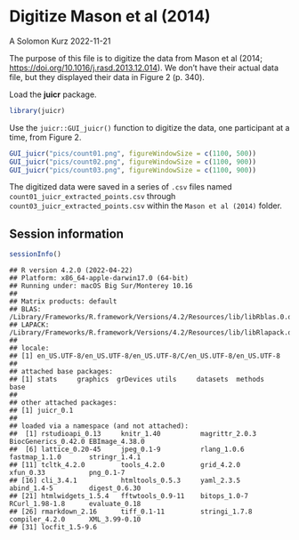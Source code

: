 Digitize Mason et al (2014)
================
A Solomon Kurz
2022-11-21

The purpose of this file is to digitize the data from Mason et al (2014;
<https://doi.org/10.1016/j.rasd.2013.12.014>). We don’t have their
actual data file, but they displayed their data in Figure 2 (p. 340).

Load the **juicr** package.

``` r
library(juicr)
```

Use the `juicr::GUI_juicr()` function to digitize the data, one
participant at a time, from Figure 2.

``` r
GUI_juicr("pics/count01.png", figureWindowSize = c(1100, 500))
GUI_juicr("pics/count02.png", figureWindowSize = c(1100, 900))
GUI_juicr("pics/count03.png", figureWindowSize = c(1100, 900))
```

The digitized data were saved in a series of `.csv` files named
`count01_juicr_extracted_points.csv` through
`count03_juicr_extracted_points.csv` within the `Mason et al (2014)`
folder.

## Session information

``` r
sessionInfo()
```

    ## R version 4.2.0 (2022-04-22)
    ## Platform: x86_64-apple-darwin17.0 (64-bit)
    ## Running under: macOS Big Sur/Monterey 10.16
    ## 
    ## Matrix products: default
    ## BLAS:   /Library/Frameworks/R.framework/Versions/4.2/Resources/lib/libRblas.0.dylib
    ## LAPACK: /Library/Frameworks/R.framework/Versions/4.2/Resources/lib/libRlapack.dylib
    ## 
    ## locale:
    ## [1] en_US.UTF-8/en_US.UTF-8/en_US.UTF-8/C/en_US.UTF-8/en_US.UTF-8
    ## 
    ## attached base packages:
    ## [1] stats     graphics  grDevices utils     datasets  methods   base     
    ## 
    ## other attached packages:
    ## [1] juicr_0.1
    ## 
    ## loaded via a namespace (and not attached):
    ##  [1] rstudioapi_0.13     knitr_1.40          magrittr_2.0.3      BiocGenerics_0.42.0 EBImage_4.38.0     
    ##  [6] lattice_0.20-45     jpeg_0.1-9          rlang_1.0.6         fastmap_1.1.0       stringr_1.4.1      
    ## [11] tcltk_4.2.0         tools_4.2.0         grid_4.2.0          xfun_0.33           png_0.1-7          
    ## [16] cli_3.4.1           htmltools_0.5.3     yaml_2.3.5          abind_1.4-5         digest_0.6.30      
    ## [21] htmlwidgets_1.5.4   fftwtools_0.9-11    bitops_1.0-7        RCurl_1.98-1.8      evaluate_0.18      
    ## [26] rmarkdown_2.16      tiff_0.1-11         stringi_1.7.8       compiler_4.2.0      XML_3.99-0.10      
    ## [31] locfit_1.5-9.6
